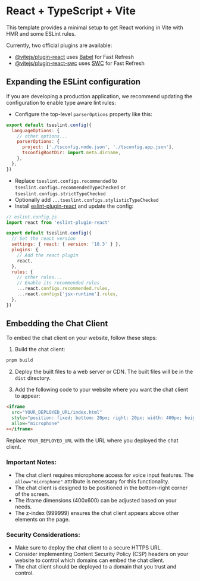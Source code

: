 # React + TypeScript + Vite

This template provides a minimal setup to get React working in Vite with HMR and some ESLint rules.

Currently, two official plugins are available:

- [@vitejs/plugin-react](https://github.com/vitejs/vite-plugin-react/blob/main/packages/plugin-react/README.md) uses [Babel](https://babeljs.io/) for Fast Refresh
- [@vitejs/plugin-react-swc](https://github.com/vitejs/vite-plugin-react-swc) uses [SWC](https://swc.rs/) for Fast Refresh

## Expanding the ESLint configuration

If you are developing a production application, we recommend updating the configuration to enable type aware lint rules:

- Configure the top-level `parserOptions` property like this:

```js
export default tseslint.config({
  languageOptions: {
    // other options...
    parserOptions: {
      project: ['./tsconfig.node.json', './tsconfig.app.json'],
      tsconfigRootDir: import.meta.dirname,
    },
  },
})
```

- Replace `tseslint.configs.recommended` to `tseslint.configs.recommendedTypeChecked` or `tseslint.configs.strictTypeChecked`
- Optionally add `...tseslint.configs.stylisticTypeChecked`
- Install [eslint-plugin-react](https://github.com/jsx-eslint/eslint-plugin-react) and update the config:

```js
// eslint.config.js
import react from 'eslint-plugin-react'

export default tseslint.config({
  // Set the react version
  settings: { react: { version: '18.3' } },
  plugins: {
    // Add the react plugin
    react,
  },
  rules: {
    // other rules...
    // Enable its recommended rules
    ...react.configs.recommended.rules,
    ...react.configs['jsx-runtime'].rules,
  },
})
```

## Embedding the Chat Client

To embed the chat client on your website, follow these steps:

1. Build the chat client:
```bash
pnpm build
```

2. Deploy the built files to a web server or CDN. The built files will be in the `dist` directory.

3. Add the following code to your website where you want the chat client to appear:

```html
<iframe 
  src="YOUR_DEPLOYED_URL/index.html" 
  style="position: fixed; bottom: 20px; right: 20px; width: 400px; height: 600px; border: none; z-index: 999999;"
  allow="microphone"
></iframe>
```

Replace `YOUR_DEPLOYED_URL` with the URL where you deployed the chat client.

### Important Notes:

- The chat client requires microphone access for voice input features. The `allow="microphone"` attribute is necessary for this functionality.
- The chat client is designed to be positioned in the bottom-right corner of the screen.
- The iframe dimensions (400x600) can be adjusted based on your needs.
- The z-index (999999) ensures the chat client appears above other elements on the page.

### Security Considerations:

- Make sure to deploy the chat client to a secure HTTPS URL.
- Consider implementing Content Security Policy (CSP) headers on your website to control which domains can embed the chat client.
- The chat client should be deployed to a domain that you trust and control.
